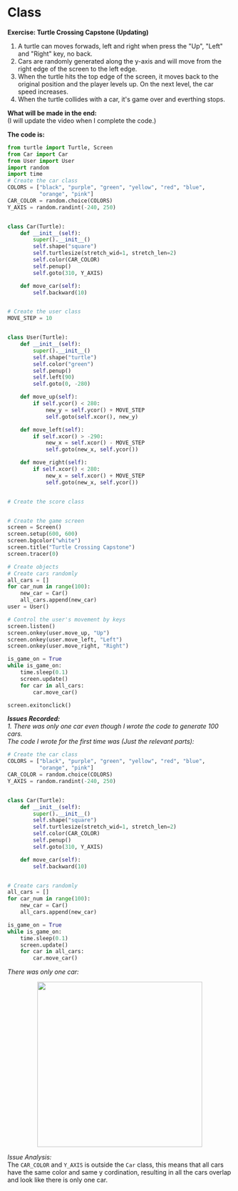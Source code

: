 # Class

**Exercise: Turtle Crossing Capstone (Updating)**  
1. A turtle can moves forwads, left and right when press the "Up", "Left" and "Right" key, no back.
2. Cars are randomly generated along the y-axis and will move from the right edge of the screen to the left edge.
3. When the turtle hits the top edge of the screen, it moves back to the original position and the player levels up. On the next level, the car speed increases.
4. When the turtle collides with a car, it's game over and everthing stops.

**What will be made in the end:**  
(I will update the video when I complete the code.)


**The code is:**
```py
from turtle import Turtle, Screen
from Car import Car
from User import User
import random
import time
# Create the car class
COLORS = ["black", "purple", "green", "yellow", "red", "blue",
          "orange", "pink"]
CAR_COLOR = random.choice(COLORS)
Y_AXIS = random.randint(-240, 250)


class Car(Turtle):
    def __init__(self):
        super().__init__()
        self.shape("square")
        self.turtlesize(stretch_wid=1, stretch_len=2)
        self.color(CAR_COLOR)
        self.penup()
        self.goto(310, Y_AXIS)

    def move_car(self):
        self.backward(10)


# Create the user class
MOVE_STEP = 10


class User(Turtle):
    def __init__(self):
        super().__init__()
        self.shape("turtle")
        self.color("green")
        self.penup()
        self.left(90)
        self.goto(0, -280)

    def move_up(self):
        if self.ycor() < 280:
            new_y = self.ycor() + MOVE_STEP
            self.goto(self.xcor(), new_y)

    def move_left(self):
        if self.xcor() > -290:
            new_x = self.xcor() - MOVE_STEP
            self.goto(new_x, self.ycor())

    def move_right(self):
        if self.xcor() < 280:
            new_x = self.xcor() + MOVE_STEP
            self.goto(new_x, self.ycor())


# Create the score class


# Create the game screen
screen = Screen()
screen.setup(600, 600)
screen.bgcolor("white")
screen.title("Turtle Crossing Capstone")
screen.tracer(0)

# Create objects
# Create cars randomly
all_cars = []
for car_num in range(100):
    new_car = Car()
    all_cars.append(new_car)
user = User()

# Control the user's movement by keys
screen.listen()
screen.onkey(user.move_up, "Up")
screen.onkey(user.move_left, "Left")
screen.onkey(user.move_right, "Right")

is_game_on = True
while is_game_on:
    time.sleep(0.1)
    screen.update()
    for car in all_cars:
        car.move_car()

screen.exitonclick()

```

_**Issues Recorded:**_  
_1. There was only one car even though I wrote the code to generate 100 cars._  
_The code I wrote for the first time was (Just the relevant parts):_
```py
# Create the car class
COLORS = ["black", "purple", "green", "yellow", "red", "blue",
          "orange", "pink"]
CAR_COLOR = random.choice(COLORS)
Y_AXIS = random.randint(-240, 250)


class Car(Turtle):
    def __init__(self):
        super().__init__()
        self.shape("square")
        self.turtlesize(stretch_wid=1, stretch_len=2)
        self.color(CAR_COLOR)
        self.penup()
        self.goto(310, Y_AXIS)

    def move_car(self):
        self.backward(10)


# Create cars randomly
all_cars = []
for car_num in range(100):
    new_car = Car()
    all_cars.append(new_car)

is_game_on = True
while is_game_on:
    time.sleep(0.1)
    screen.update()
    for car in all_cars:
        car.move_car()

```
_There was only one car:_

<div align=center>
<img src="https://github.com/ShiyuFan0820/PythonLearningNote/assets/149340606/c9995407-5f55-4532-b637-44c5743ffaf8" width=370>
</div>

_Issue Analysis:_  
The `CAR_COLOR` and `Y_AXIS` is outside the `Car` class, this means that all cars have the same color and same y cordination, resulting in all the cars overlap and look like there is only one car.





